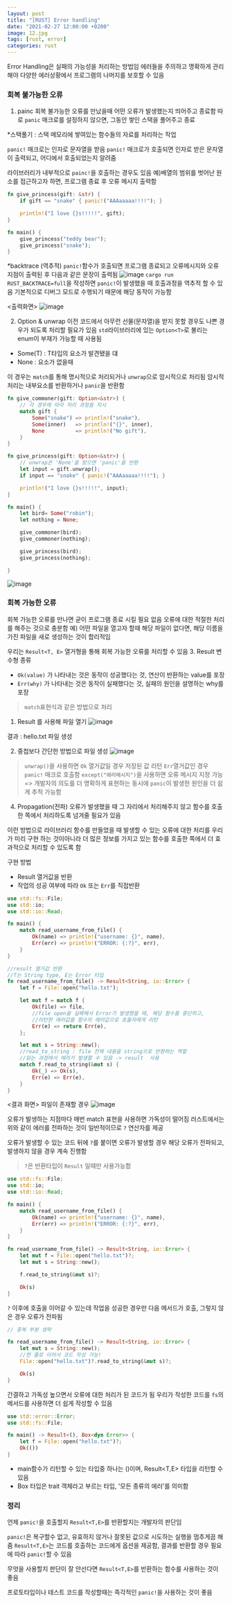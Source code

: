 ```yaml
---
layout: post
title: "[RUST] Error handling"
date: "2021-02-27 12:00:00 +0200" 
image: 12.jpg
tags: [rust, error]
categories: rust
---
```


Error Handling은 실패의 가능성을 처리하는 방법임
에러들을 주의하고 명확하게 관리해야 다양한 에러상황에서 프로그램의 나머지를 보호할 수 있음

### 회복 불가능한 오류
1. painc 
회복 불가능한 오류를 만났을때 어떤 오류가 발생했는지 띄어주고 종료함
따로 `panic` 매크로를 설정하지 않으면, 그동안 쌓인 스택을 풀어주고 종료

*스택풀기 : 스택 메모리에 쌓여있는 함수들의 자료를 처리하는 작업

`panic!` 매크로는 인자로 문자열을 받음
`panic!` 매크로가 호출되면 인자로 받은 문자열이 출력되고, 어디에서 호출되었는지 알려줌

라이브러리가 내부적으로 `painc!`을 호출하는 경우도 있음
 예)배열의 범위를 벗어난 원소를 접근하고자 하면, 프로그램 종료 후 오류 메시지 출력함

```rust
fn give_princess(gift: &str) {
    if gift == "snake" { panic!("AAAaaaaa!!!!"); }

    println!("I love {}s!!!!!", gift);
}

fn main() {
    give_princess("teddy bear");
    give_princess("snake");
}
```

*backtrace (역추적)
`panic!`함수가 호출되면 프로그램 종료되고 오류메시지와 오류 지점이 출력된 후 다음과 같은 문장이 출력됨
![image](https://user-images.githubusercontent.com/44187194/109315962-734c4700-788e-11eb-8230-478e7e7b0150.png)
`cargo run RUST_BACKTRACE=full`을 작성하면 `panic!`이 발생했을 때 호출과정을 역추적 할 수 있음
기본적으로 디버그 모드로 수행되기 때문에 해당 동작이 가능함

<출력화면>
![image](https://user-images.githubusercontent.com/44187194/109375800-e42d4680-7902-11eb-8ac0-6c01e3859892.png)

2. Option & unwrap
이전 코드에서 아무런 선물(문자열)을 받지 못할 경우도 나쁜 경우가 되도록 처리할 필요가 있음
`std`라이브러리에 있는 `Option<T>`로 불리는 enum이 부재가 가능할 때 사용됨

- Some(T) : T타입의 요소가 발견됐을 댸
- None : 요소가 없을때

이 경우는 `match`를 통해 명시적으로 처리되거나 `unwrap`으로 암시적으로 처리됨
암시적 처리는 내부요소를 반환하거나 `panic`을 반환함

```rust
fn give_commoner(gift: Option<&str>) {
    // 각 경우에 따라 처리 과정을 지시
    match gift {
        Some("snake") => println!("snake"),
        Some(inner)   => println!("{}", inner),
        None          => println!("No gift"),
    }
}

fn give_princess(gift: Option<&str>) {
    // unwrap은 'None'을 받으면 'panic'을 반환
    let input = gift.unwrap();
    if input == "snake" { panic!("AAAaaaaa!!!!"); }

    println!("I love {}s!!!!!", input);
}

fn main() {
    let bird= Some("robin");
    let nothing = None;

    give_commoner(bird);
    give_commoner(nothing);

    give_princess(bird);
    give_princess(nothing);

}
```

![image](https://user-images.githubusercontent.com/44187194/109378256-7a1d9d00-7914-11eb-9b14-8b6204636416.png)

### 회복 가능한 오류
회복 가능한 오류를 만나면 굳이 프로그램 종료 시킬 필요 없음
오류에 대한 적절한 처리를 해주는 것으로 충분함
예) 어떤 파일을 열고자 할때 해당 파일이 없다면, 해당 이름을 가진 파일을 새로 생성하는 것이 합리적임
  
우리는 `Result<T, E>` 열거형을 통해 회복 가능한 오류를 처리할 수 있음
3. Result
변수형 종류 
- `Ok(value)` 가 나타내는 것은 동작이 성공했다는 것, 연산이 반환하는 value를 포장  
- `Err(why)` 가 나타내는 것은 동작이 실패했다는 것, 실패의 원인을 설명하는 why를 포장

> `match`표현식과 같은 방법으로 처리

1) Result 를 사용해 파일 열기 
![image](https://user-images.githubusercontent.com/44187194/109378593-3aa48000-7917-11eb-9634-99595cf8fb37.png)


결과 : hello.txt 파일 생성

2) 중첩보다 간단한 방법으로 파일 생성
![image](https://user-images.githubusercontent.com/44187194/109378645-aa1a6f80-7917-11eb-99fd-5204b23b574b.png)

> `unwrap()`을 사용하면 `Ok` 열거값일 경우 저장된 값 리턴 `Err`열거값인 경우 `panic!` 매크로 호출함
> `except("에러메시지")`을 사용하면 오류 메시지 지정 가능 
     => 개발자의 의도를 더 명확하게 표현하는 동시에 `panic`이 발생한 원인을 더 쉽게 추적 가능함

4. Propagation(전파)
오류가 발생했을 때 그 자리에서 처리해주지 않고 
함수를 호출한 쪽에서 처리하도록 넘겨줄 필요가 있음

이런 방법으로 라이브러리 함수를 만들었을 때
발생할 수 있는 오류에 대한 처리를 우리가 미리 구현 하는 것이아니라
더 많은 정보를 가지고 있는 함수를 호출한 쪽에서 더 효과적으로 처리할 수 있도록 함

구현 방법
- Result 열거값을 반환
- 작업의 성공 여부에 따라 `Ok` 또는 `Err`를 직접반환

```rust
use std::fs::File;
use std::io;
use std::io::Read;

fn main() {
    match read_username_from_file() {
        Ok(name) => println!("username: {}", name),
        Err(err) => println!("ERROR: {:?}", err),
    }
}

//result 열거값 반환
//T는 String type, E는 Error 타입
fn read_username_from_file() -> Result<String, io::Error> {
    let f = File::open("hello.txt");

    let mut f = match f {
        Ok(file) => file,
        //file open을 실패해서 Error가 발생했을 때, 해당 함수를 중단하고, 
        //리턴한 에러값을 함수의 에러값으로 호출자에게 리턴
        Err(e) => return Err(e),
    };

    let mut s = String::new();
    //read_to_string : file 전체 내용을 string으로 반환하는 역할
    //읽는 과정에서 에러가 발생할 수 있음 -> result  사용
    match f.read_to_string(&mut s) {
        Ok(_) => Ok(s),
        Err(e) => Err(e),
    }
}
```

<결과 화면>
파일이 존재할 경우 
![image](https://user-images.githubusercontent.com/44187194/109380924-b653fc00-791a-11eb-87f3-8d9b46e8cf8b.png)

오류가 발생하는 지점마다 매번 match 표현을 사용하면 가독성이 떨어짐
러스트에서는 위와 같이 에러를 전파하는 것이 일반적이므로 `?` 연산자를 제공

오류가 발생할 수 있는 코드 뒤에 `?`를 붙이면
오류가 발생할 경우 해당 오류가 전파되고, 발생하지 않을 경우 계속 진행함

> `?`은 반환타입이 `Result` 일때만 사용가능함

```rust
use std::fs::File;
use std::io;
use std::io::Read;

fn main() {
    match read_username_from_file() {
        Ok(name) => println!("username: {}", name),
        Err(err) => println!("ERROR: {:?}", err),
    }
}

fn read_username_from_file() -> Result<String, io::Error> {
    let mut f = File::open("hello.txt")?;
    let mut s = String::new();

    f.read_to_string(&mut s)?;

    Ok(s)
}
```

`?` 이후에 호출을 이어갈 수 있는데 
작업을 성공한 경우만 다음 메서드가 호출, 그렇지 않은 경우 오류가 전파됨

```rust
// 중복 부분 생략

fn read_username_from_file() -> Result<String, io::Error> {
    let mut s = String::new();
    //한 줄로 이어서 코드 작성 가능!
    File::open("hello.txt")?.read_to_string(&mut s)?;

    Ok(s)
}

```

간결하고 가독성 높으면서 오류에 대한 처리가 된 코드가 됨
우리가 작성한 코드를 `fs`의 메서드를 사용하면 더 쉽게 작성할 수 있음

```rust
use std::error::Error;
use std::fs::File;

fn main() -> Result<(), Box<dyn Error>> {
    let f = File::open("hello.txt")?;
    Ok(())
}
```

- main함수가 리턴할 수 있는 타입중 하나는 ()이며, Result<T,E> 타입을 리턴할 수 있음
- Box<dyn Error> 타입은 trait 객체라고 부르는 타입, '모든 종류의 에러'를 의미함


### 정리
언제 `panic!`을 호출할지 `Result<T,E>`를 반환할지는 개발자의 판단임

`panic!`은 복구할수 없고, 유효하지 않거나 잘못된 값으로 시도하는 실행을 멈추게끔 해줌
`Result<T,E>`는 코드를 호출하는 코드에게 옵션을 제공함, 결과를 반환할 경우 필요에 따라 `panic!`할 수 있음

무엇을 사용할지 판단이 잘 안선다면 `Result<T,E>`를 반환하는 함수를 사용하는 것이 좋음

프로토타입이나 테스트 코드를 작성할때는 즉각적인 `panic!`을 사용하는 것이 좋음
